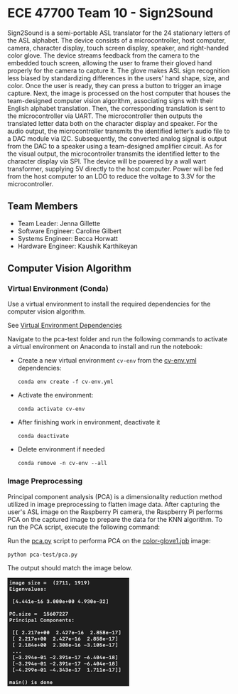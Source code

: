 # ECE 47700 Team 10 - Sign2Sound
Sign2Sound is a semi-portable ASL translator for the 24 stationary letters of the ASL alphabet. The device consists of a microcontroller, host computer, camera, character display, touch screen display, speaker, and right-handed color glove. The device streams feedback from the camera to the embedded touch screen, allowing the user to frame their gloved hand properly for the camera to capture it. The glove makes ASL sign recognition less biased by standardizing differences in the users’ hand shape, size, and color. Once the user is ready, they can press a button to trigger an image capture. Next, the image is processed on the host computer that houses the team-designed computer vision algorithm, associating signs with their English alphabet translation. Then, the corresponding translation is sent to the microcontroller via UART. The microcontroller then outputs the translated letter data both on the character display and speaker. For the audio output, the microcontroller transmits the identified letter’s audio file to a DAC module via I2C. Subsequently, the converted analog signal is output from the DAC to a speaker using a team-designed amplifier circuit. As for the visual output, the microcontroller transmits the identified letter to the character display via SPI. The device will be powered by a wall wart transformer, supplying 5V directly to the host computer. Power will be fed from the host computer to an LDO to reduce the voltage to 3.3V for the microcontroller.

## Team Members
- Team Leader: Jenna Gillette
- Software Engineer: Caroline Gilbert
- Systems Engineer: Becca Horwatt
- Hardware Engineer: Kaushik Karthikeyan

## Computer Vision Algorithm
### Virtual Environment (Conda)
Use a virtual environment to install the required dependencies for the computer vision algorithm.

See [Virtual Environment Dependencies](src/cv-env.yml)

Navigate to the pca-test folder and run the following commands to activate a virtual environment on Anaconda to install and run the notebook:
- Create a new virtual environment `cv-env` from the [cv-env.yml](src/cv-env.yml) dependencies:

    ```
    conda env create -f cv-env.yml
    ```

- Activate the environment:
    ```
    conda activate cv-env
    ```

- After finishing work in environment, deactivate it
    ```
    conda deactivate
    ```
- Delete environment if needed
    ```
    conda remove -n cv-env --all
    ```

### Image Preprocessing
Principal component analysis (PCA) is a dimensionality reduction method utilized in image preprocessing to flatten image data. After capturing the user's ASL image on the Raspberry Pi camera, the Raspberry Pi performs PCA on the captured image to prepare the data for the KNN algorithm. To run the PCA script, execute the following command:

Run the [pca.py](src/pca.py) script to performa PCA on the [color-glove1.jpb](src/color-glove1.jpg) image:

```
python pca-test/pca.py
```

The output should match the image below.

![pca.py output](images/pca-output.png)
